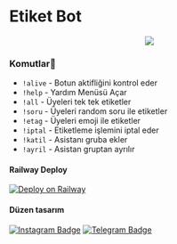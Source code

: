# Etiket Bot

<p align="center">
  <img src="https://graph.org/file/9d17fb0d2b42f7457c185.jpg">
</p> 


### Komutlar🍭
- `!alive` - Botun aktifliğini kontrol eder
- `!help` - Yardım Menüsü Açar
- `!all` - Üyeleri tek tek etiketler
- `!soru` - Üyeleri random soru ile etiketler 
- `!etag` - Üyeleri emoji ile etiketler 
- `!iptal` - Etiketleme işlemini iptal eder
- `!katil` - Asistanı gruba ekler 
- `!ayril` - Asistan gruptan ayrılır

#### Railway Deploy
[![Deploy on Railway](https://railway.app/button.svg)](https://railway.app/template/WDO7ED?referralCode=2-mL5N)

#### Düzen tasarım
[![Instagram Badge](https://img.shields.io/badge/-Instagram-000?style=quare&labelColor=000&logo=Instagram&logoColor=white&link=https://instagram.com/ama_hocaam?igshid=YmMyMTA2M2Y=)](https://instagram.com/ama_hocaam?igshid=YmMyMTA2M2Y=)
[![Telegram Badge](https://img.shields.io/badge/-Telegram-blue?style=flat-quare&labelColor=dark_blue&logo=Telegram&logoColor=dark_blue&link=t.me/EmilyOwner)](https://t.me/EmilyOwner)

